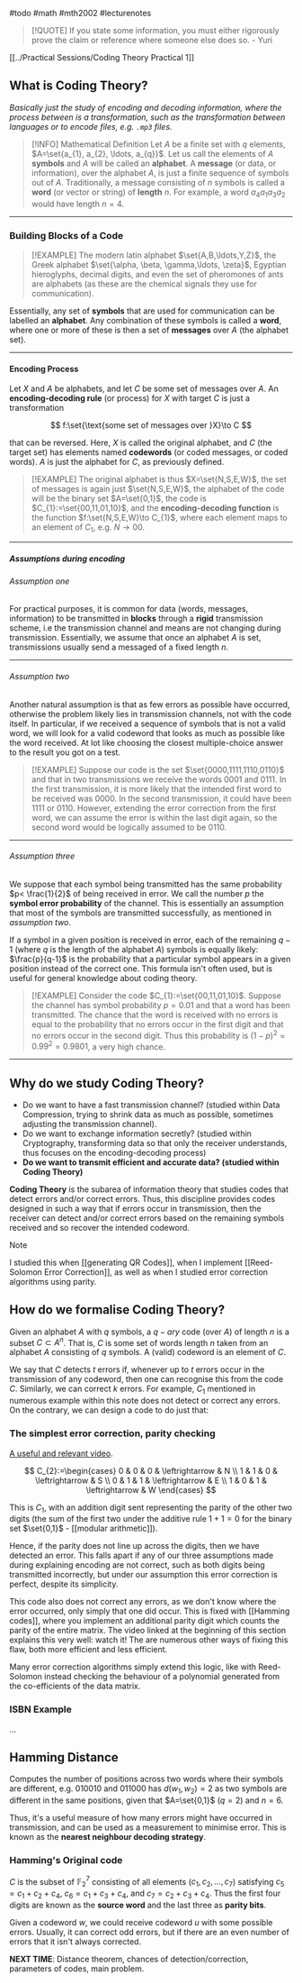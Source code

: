 #todo #math #mth2002 #lecturenotes

> [!QUOTE]
> If you state some information, you must either rigorously prove the claim or reference where someone else does so. - Yuri

[[../Practical Sessions/Coding Theory Practical 1]]

## What is Coding Theory?
*Basically just the study of encoding and decoding information, where the process between is a transformation, such as the transformation between languages or to encode files, e.g. `.mp3` files.*

> [!INFO] Mathematical Definition
> Let $A$ be a finite set with $q$ elements, $A=\set{a_{1}, a_{2}, \ldots, a_{q}}$.
> Let us call the elements of $A$ **symbols** and $A$ will be called an **alphabet**.
> A **message** (or data, or information), over the alphabet $A$, is just a finite sequence of symbols out of $A$. Traditionally, a message consisting of $n$ symbols is called a **word** (or vector or string) of **length** $n$.
> For example, a word $a_{4}a_{1}a_{3}a_{2}$ would have length $n=4$.

___
### Building Blocks of a Code

> [!EXAMPLE]
> The modern latin alphabet $\set{A,B,\ldots,Y,Z}$, the Greek alphabet $\set{\alpha, \beta, \gamma,\ldots, \zeta}$, Egyptian hieroglyphs, decimal digits, and even the set of pheromones of ants are alphabets (as these are the chemical signals they use for communication).

Essentially, any set of **symbols** that are used for communication can be labelled an **alphabet**. Any combination of these symbols is called a **word**, where one or more of these is then a set of **messages** over $A$ (the alphabet set).

___
#### Encoding Process

Let $X$ and $A$ be alphabets, and let $C$ be some set of messages over $A$. An **encoding-decoding rule** (or process) for $X$ with target $C$ is just a transformation

$$
f:\set{\text{some set of messages over }X}\to C
$$

that can be reversed. Here, $X$ is called the original alphabet, and $C$ (the target set) has elements named **codewords** (or coded messages, or coded words). $A$ is just the alphabet for $C$, as previously defined.

> [!EXAMPLE]
> The original alphabet is thus $X=\set{N,S,E,W}$, the set of messages is again just $\set{N,S,E,W}$, the alphabet of the code will be the binary set $A=\set{0,1}$, the code is $C_{1}:=\set{00,11,01,10}$, and the **encoding-decoding function** is the function $f:\set{N,S,E,W}\to C_{1}$, where each element maps to an element of $C_{1}$, e.g. $N\to00$.

___
##### Assumptions during encoding

###### Assumption one

For practical purposes, it is common for data (words, messages, information) to be transmitted in **blocks** through a **rigid** transmission scheme, i.e the transmission channel and means are not changing during transmission. Essentially, we assume that once an alphabet $A$ is set, transmissions usually send a messaged of a fixed length $n$.

___
###### Assumption two

Another natural assumption is that as few errors as possible have occurred, otherwise the problem likely lies in transmission channels, not with the code itself. In particular, if we received a sequence of symbols that is not a valid word, we will look for a valid codeword that looks as much as possible like the word received. At lot like choosing the closest multiple-choice answer to the result you got on a test.

> [!EXAMPLE]
> Suppose our code is the set $\set{0000,1111,1110,0110}$ and that in two transmissions we receive the words $0001$ and $0111$.
> In the first transmission, it is more likely that the intended first word to be received was $0000$.
> In the second transmission, it could have been $1111$ or $0110$. However, extending the error correction from the first word, we can assume the error is within the last digit again, so the second word would be logically assumed to be $0110$.

___
###### Assumption three

We suppose that each symbol being transmitted has the same probability $p< \frac{1}{2}$ of being received in error. We call the number $p$ the **symbol error probability** of the channel. This is essentially an assumption that most of the symbols are transmitted successfully, as mentioned in *assumption two*.

If a symbol in a given position is received in error, each of the remaining $q-1$ (where $q$ is the length of the alphabet $A$) symbols is equally likely: $\frac{p}{q-1}$ is the probability that a particular symbol appears in a given position instead of the correct one. This formula isn't often used, but is useful for general knowledge about coding theory.

> [!EXAMPLE]
> Consider the code $C_{1}:=\set{00,11,01,10}$. Suppose the channel has symbol probability $p=0.01$ and that a word has been transmitted.
> The chance that the word is received with no errors is equal to the probability that no errors occur in the first digit and that no errors occur in the second digit. Thus this probability is $(1-p)^{2}=0.99^{2}=0.9801$, a very high chance.

___

## Why do we study Coding Theory?

- Do we want to have a fast transmission channel? (studied within Data Compression, trying to shrink data as much as possible, sometimes adjusting the transmission channel).
- Do we want to exchange information secretly? (studied within Cryptography, transforming data so that only the receiver understands, thus focuses on the encoding-decoding process)
- **Do we want to transmit efficient and accurate data? (studied within Coding Theory)**

**Coding Theory** is the subarea of information theory that studies codes that detect errors and/or correct errors. Thus, this discipline provides codes designed in such a way that if errors occur in transmission, then the receiver can detect and/or correct errors based on the remaining symbols received and so recover the intended codeword.

> [!NOTE]
> I studied this when [[generating QR Codes]], when I implement [[Reed-Solomon Error Correction]], as well as when I studied error correction algorithms using parity.

## How do we formalise Coding Theory?

Given an alphabet $A$ with $q$ symbols, a $q-ary$ code (over $A$) of length $n$ is a subset $C\subset A^{n}$. That is, $C$ is some set of words length $n$ taken from an alphabet $A$ consisting of $q$ symbols. A (valid) codeword is an element of $C$.

We say that $C$ detects $t$ errors if, whenever up to $t$ errors occur in the transmission of any codeword, then one can recognise this from the code $C$. Similarly, we can correct $k$ errors. For example, $C_{1}$ mentioned in numerous example within this note does not detect or correct any errors. On the contrary, we can design a code to do just that:

### The simplest error correction, parity checking
[A useful and relevant video](https://www.youtube.com/watch?v=X8jsijhllIA).

$$
C_{2}:=\begin{cases}
0 & 0 & 0 & \leftrightarrow & N \\
1 & 1 & 0 & \leftrightarrow & S \\
0 & 1 & 1 & \leftrightarrow & E \\
1 & 0 & 1 & \leftrightarrow & W
\end{cases}
$$

This is $C_{1}$, with an addition digit sent representing the parity of the other two digits (the sum of the first two under the additive rule $1+1=0$ for the binary set $\set{0,1}$ - [[modular arithmetic]]).

Hence, if the parity does not line up across the digits, then we have detected an error. This falls apart if any of our three assumptions made during explaining encoding are not correct, such as both digits being transmitted incorrectly, but under our assumption this error correction is perfect, despite its simplicity.

This code also does not correct any errors, as we don't know where the error occurred, only simply that one did occur. This is fixed with [[Hamming codes]], where you implement an additional parity digit which counts the parity of the entire matrix. The video linked at the beginning of this section explains this very well: watch it! The are numerous other ways of fixing this flaw, both more efficient and less efficient.

Many error correction algorithms simply extend this logic, like with Reed-Solomon instead checking the behaviour of a polynomial generated from the co-efficients of the data matrix.

### ISBN Example

...

## Hamming Distance

Computes the number of positions across two words where their symbols are different, e.g. $010010$ and $011000$ has $d(w_{1},w_{2})=2$ as two symbols are different in the same positions, given that $A=\set{0,1}$ ($q=2$) and $n=6$.

Thus, it's a useful measure of how many errors might have occurred in transmission, and can be used as a measurement to minimise error. This is known as the **nearest neighbour decoding strategy**.

### Hamming's Original code

$C$ is the subset of $\mathbb{F}_{2}^{7}$ consisting of all elements ($c_{1},c_{2},\ldots,c_{7}$) satisfying $c_{5}=c_{1}+c_{2}+c_{4}$, $c_{6}=c_{1}+c_{3}+c_{4}$, and $c_{7}=c_{2}+c_{3}+c_{4}$. Thus the first four digits are known as the **source word** and the last three as **parity bits**.

Given a codeword $w$, we could receive codeword $u$ with some possible errors. Usually, it can correct odd errors, but if there are an even number of errors that it isn't always corrected.

**NEXT TIME**:
Distance theorem, chances of detection/correction, parameters of codes, main problem.